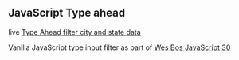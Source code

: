 ## JavaScript Type ahead

live [Type Ahead filter city and state data](https://typhaneybdev.github.io/JavaScript30-TypeAhead/)

Vanilla JavaScript type input filter as part of [Wes Bos JavaScript 30](https://javascript30.com/)
